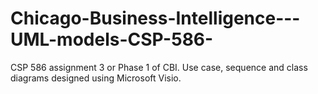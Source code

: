 # Chicago-Business-Intelligence---UML-models-CSP-586-
CSP 586 assignment 3 or Phase 1 of CBI. Use case, sequence and class diagrams designed using Microsoft Visio.
